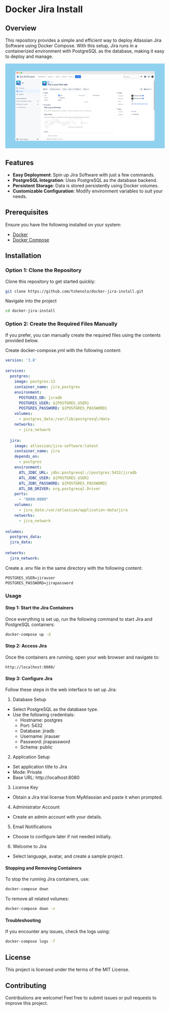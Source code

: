 # Docker Jira Install

## Overview
This repository provides a simple and efficient way to deploy Atlassian Jira Software using Docker Compose. With this setup, Jira runs in a containerized environment with PostgreSQL as the database, making it easy to deploy and manage.

![Screenshot](screenshot.png)

## Features
- **Easy Deployment**: Spin up Jira Software with just a few commands.
- **PostgreSQL Integration**: Uses PostgreSQL as the database backend.
- **Persistent Storage**: Data is stored persistently using Docker volumes.
- **Customizable Configuration**: Modify environment variables to suit your needs.

## Prerequisites
Ensure you have the following installed on your system:
- [Docker](https://www.docker.com/get-started)
- [Docker Compose](https://docs.docker.com/compose/install/)

## Installation

### Option 1: Clone the Repository
Clone this repository to get started quickly:

```bash
git clone https://github.com/tshenolo/docker-jira-install.git
```

Navigate into the project
```bash
cd docker-jira-install
```

### Option 2: Create the Required Files Manually
If you prefer, you can manually create the required files using the contents provided below.

Create docker-compose.yml with the following content:
```yaml
version: '3.8'

services:
  postgres:
    image: postgres:13
    container_name: jira_postgres
    environment:
      POSTGRES_DB: jiradb
      POSTGRES_USER: ${POSTGRES_USER}
      POSTGRES_PASSWORD: ${POSTGRES_PASSWORD}
    volumes:
      - postgres_data:/var/lib/postgresql/data
    networks:
      - jira_network

  jira:
    image: atlassian/jira-software:latest
    container_name: jira
    depends_on:
      - postgres
    environment:
      ATL_JDBC_URL: jdbc:postgresql://postgres:5432/jiradb
      ATL_JDBC_USER: ${POSTGRES_USER}
      ATL_JDBC_PASSWORD: ${POSTGRES_PASSWORD}
      ATL_DB_DRIVER: org.postgresql.Driver
    ports:
      - "8080:8080"
    volumes:
      - jira_data:/var/atlassian/application-data/jira
    networks:
      - jira_network

volumes:
  postgres_data:
  jira_data:

networks:
  jira_network:
```

Create a .env file in the same directory with the following content:
```env
POSTGRES_USER=jirauser
POSTGRES_PASSWORD=jirapassword
```

### Usage
#### Step 1: Start the Jira Containers
Once everything is set up, run the following command to start Jira and PostgreSQL containers:
```bash
docker-compose up -d
```

#### Step 2: Access Jira
Once the containers are running, open your web browser and navigate to:
```
http://localhost:8080/
```

#### Step 3: Configure Jira
Follow these steps in the web interface to set up Jira:

1. Database Setup

- Select PostgreSQL as the database type.
- Use the following credentials:
    - Hostname: postgres
    - Port: 5432
    - Database: jiradb
    - Username: jirauser
    - Password: jirapassword
    - Schema: public

2. Application Setup

- Set application title to Jira
- Mode: Private
- Base URL: http://localhost:8080

3. License Key

- Obtain a Jira trial license from MyAtlassian and paste it when prompted.

4. Administrator Account

- Create an admin account with your details.

5. Email Notifications

- Choose to configure later if not needed initially.

6. Welcome to Jira

- Select language, avatar, and create a sample project.

#### Stopping and Removing Containers
To stop the running Jira containers, use:
```bash
docker-compose down
```

To remove all related volumes:
```bash
docker-compose down -v
```

#### Troubleshooting
If you encounter any issues, check the logs using:
```bash
docker-compose logs -f
```

## License
This project is licensed under the terms of the MIT License.

## Contributing
Contributions are welcome! Feel free to submit issues or pull requests to improve this project.










